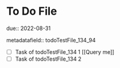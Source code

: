 # To Do File

due:: 2022-08-31

metadatafield:: todoTestFile_134\_94

- [ ] Task of todoTestFile_134 1 [[Query me]]
- [ ] Task of todoTestFile_134 2
